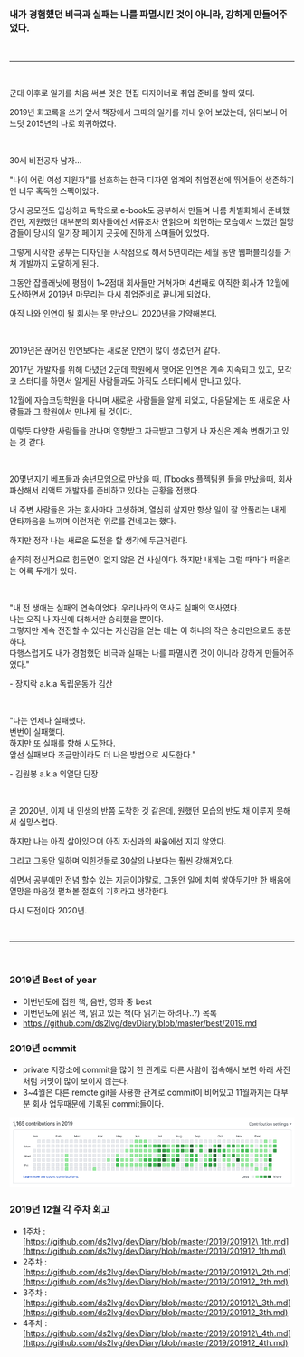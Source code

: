 
### 내가 경험했던 비극과 실패는 나를 파멸시킨 것이 아니라, 강하게 만들어주었다.
<br><hr><br>

군대 이후로 일기를 처음 써본 것은 편집 디자이너로 취업 준비를 할때 였다.

2019년 회고록을 쓰기 앞서 책장에서 그때의 일기를 꺼내 읽어 보았는데, 읽다보니 어느덧 2015년의 나로 회귀하였다. 

<br>

30세 비전공자 남자...

"나이 어린 여성 지원자"를 선호하는 한국 디자인 업계의 취업전선에 뛰어들어 생존하기엔 너무 혹독한 스펙이었다.

당시 공모전도 입상하고 독학으로 e-book도 공부해서 만들며 나름 차별화해서 준비했건만, 지원했던 대부분의 회사들에선 서류조차 안읽으며 외면하는 모습에서 느꼈던 절망감들이 당시의 일기장 페이지 곳곳에 진하게 스며들어 있었다.

그렇게 시작한 공부는 디자인을 시작점으로 해서 5년이라는 세월 동안 웹퍼블리싱를 거쳐 개발까지 도달하게 된다.

그동안 잡플래닛에 평점이 1~2점대 회사들만 거쳐가며 4번째로 이직한 회사가 12월에 도산하면서 2019년 마무리는 다시 취업준비로 끝나게 되었다.

아직 나와 인연이 될 회사는 못 만났으니 2020년을 기약해본다.

<br>

2019년은 끊어진 인연보다는 새로운 인연이 많이 생겼던거 같다.

2017년 개발자를 위해 다녔던 2군데 학원에서 맺어온 인연은 계속 지속되고 있고, 모각코 스터디를 하면서 알게된 사람들과도 아직도 스터디에서 만나고 있다.

12월에 자습코딩학원을 다니며 새로운 사람들을 알게 되었고, 다음달에는 또 새로운 사람들과 그 학원에서 만나게 될 것이다.

이렇듯 다양한 사람들을 만나며 영향받고 자극받고 그렇게 나 자신은 계속 변해가고 있는 것 같다.

<br>

20몇년지기 베프들과 송년모임으로 만났을 때, ITbooks 플젝팀원 들을 만났을때, 회사 파산해서 리액트 개발자를 준비하고 있다는 근황을 전했다.

내 주변 사람들은 가는 회사마다 고생하며, 열심히 살지만 항상 일이 잘 안풀리는 내게 안타까움을 느끼며 이런저런 위로를 건네고는 했다.

하지만 정작 나는 새로운 도전을 할 생각에 두근거린다.

솔직히 정신적으로 힘든면이 없지 않은 건 사실이다. 하지만 내게는 그럴 때마다 떠올리는 어록 두개가 있다.

<br>

"내 전 생애는 실패의 연속이었다. 우리나라의 역사도 실패의 역사였다.  
나는 오직 나 자신에 대해서만 승리했을 뿐이다.  
그렇지만 계속 전진할 수 있다는 자신감을 얻는 데는 이 하나의 작은 승리만으로도 충분하다.  
다행스럽게도 내가 경험했던 비극과 실패는 나를 파멸시킨 것이 아니라 강하게 만들어주었다."  

\- 장지락 a.k.a 독립운동가 김산

<br>

"나는 언제나 실패했다.  
번번이 실패했다.  
하지만 또 실패를 향해 시도한다.  
앞선 실패보다 조금만이라도 더 나은 방법으로 시도한다."  

\- 김원봉 a.k.a 의열단 단장

<br>

곧 2020년, 이제 내 인생의 반쯤 도착한 것 같은데, 원했던 모습의 반도 채 이루지 못해서 실망스럽다.

하지만 나는 아직 살아있으며 아직 자신과의 싸움에선 지지 않았다.

그리고 그동안 일하며 익힌것들로 30살의 나보다는 훨씬 강해져있다.

쉬면서 공부에만 전념 할수 있는 지금이야말로, 그동안 일에 치여 쌓아두기만 한 배움에 열망을 마음껏 펼쳐볼 절호의 기회라고 생각한다.

다시 도전이다 2020년.

<br><hr><br>

### 2019년 Best of year
- 이번년도에 접한 책, 음반, 영화 중 best
- 이번년도에 읽은 책, 읽고 있는 책(다 읽기는 하려나..?) 목록
- https://github.com/ds2lvg/devDiary/blob/master/best/2019.md

### 2019년 commit

-   private 저장소에 commit을 많이 한 관계로 다른 사람이 접속해서 보면 아래 사진처럼 커밋이 많이 보이지 않는다.
-   3~4월은 다른 remote git을 사용한 관계로 commit이 비어있고 11월까지는 대부분 회사 업무때문에 기록된 commit들이다.

<img src="./img/commit_2019.png" />

### 2019년 12월 각 주차 회고

-   1주차 : [https://github.com/ds2lvg/devDiary/blob/master/2019/201912\_1th.md](https://github.com/ds2lvg/devDiary/blob/master/2019/201912_1th.md)
-   2주차 : [https://github.com/ds2lvg/devDiary/blob/master/2019/201912\_2th.md](https://github.com/ds2lvg/devDiary/blob/master/2019/201912_2th.md)
-   3주차 : [https://github.com/ds2lvg/devDiary/blob/master/2019/201912\_3th.md](https://github.com/ds2lvg/devDiary/blob/master/2019/201912_3th.md)
-   4주차 : [https://github.com/ds2lvg/devDiary/blob/master/2019/201912\_4th.md](https://github.com/ds2lvg/devDiary/blob/master/2019/201912_4th.md)